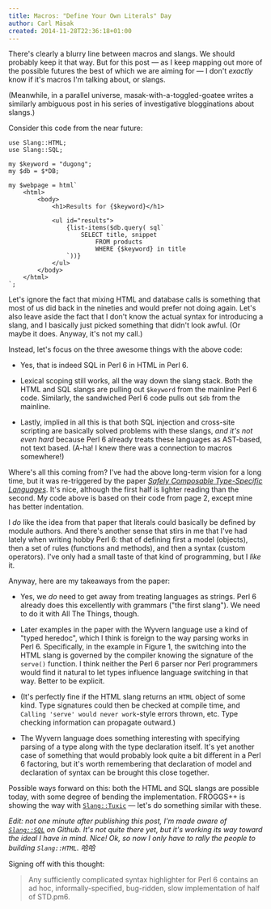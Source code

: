 ```yaml
---
title: Macros: "Define Your Own Literals" Day
author: Carl Mäsak
created: 2014-11-28T22:36:18+01:00
---
```

There's clearly a blurry line between macros and slangs. We should probably
keep it that way. But for this post &mdash; as I keep mapping out more of the
possible futures the best of which we are aiming for &mdash; I don't *exactly*
know if it's macros I'm talking about, or slangs.

(Meanwhile, in a parallel universe, masak-with-a-toggled-goatee writes a
similarly ambiguous post in his series of investigative blogginations about
slangs.)

Consider this code from the near future:

    use Slang::HTML;
    use Slang::SQL;

    my $keyword = "dugong";
    my $db = $*DB;

    my $webpage = html`
        <html>
            <body>
                <h1>Results for {$keyword}</h1>

                <ul id="results">
                    {list-items($db.query( sql`
                        SELECT title, snippet
                            FROM products
                            WHERE {$keyword} in title
                    `))}
                </ul>
            </body>
        </html>
    `;

Let's ignore the fact that mixing HTML and database calls is something that
most of us did back in the nineties and would prefer not doing again. Let's
also leave aside the fact that I don't know the actual syntax for introducing a
slang, and I basically just picked something that didn't look awful. (Or maybe
it does. Anyway, it's not my call.)

Instead, let's focus on the three awesome things with the above code:

* Yes, that is indeed SQL in Perl 6 in HTML in Perl 6.

* Lexical scoping still works, all the way down the slang stack. Both the HTML
  and SQL slangs are pulling out `$keyword` from the mainline Perl 6 code.
  Similarly, the sandwiched Perl 6 code pulls out `$db` from the mainline.

* Lastly, implied in all this is that both SQL injection and cross-site
  scripting are basically solved problems with these slangs, *and it's not even
  hard* because Perl 6 already treats these languages as AST-based, not
  text based. (A-ha! I knew there was a connection to macros somewhere!)

Where's all this coming from? I've had the above long-term vision for a long time,
but it was re-triggered by the paper [*Safely Composable Type-Specific
Languages*](http://www.cs.cmu.edu/~aldrich/papers/ecoop14-tsls.pdf). It's nice,
although the first half is lighter reading than the second. My code above is
based on their code from page 2, except mine has better indentation.

I *do* like the idea from that paper that literals could basically be defined
by module authors. And there's another sense that stirs in me that I've had lately
when writing hobby Perl 6: that of defining first a model (objects), then a set
of rules (functions and methods), and then a syntax (custom operators). I've
only had a small taste of that kind of programming, but I *like* it.

Anyway, here are my takeaways from the paper:

* Yes, we *do* need to get away from treating languages as strings. Perl 6 already
  does this excellently with grammars ("the first slang"). We need to do it with
  All The Things, though.

* Later examples in the paper with the Wyvern language use a kind of "typed
  heredoc", which I think is foreign to the way parsing works in Perl 6.
  Specifically, in the example in Figure 1, the switching into the HTML slang
  is governed by the compiler knowing the signature of the `serve()` function.
  I think neither the Perl 6 parser nor Perl programmers would find it natural
  to let types influence language switching in that way. Better to be
  explicit.

* (It's perfectly fine if the HTML slang returns an `HTML` object of some kind.
  Type signatures could then be checked at compile time, and `Calling 'serve'
  would never work`-style errors thrown, etc. Type checking information can
  propagate outward.)

* The Wyvern language does something interesting with specifying parsing of a
  type along with the type declaration itself. It's yet another case of
  something that would probably look quite a bit different in a Perl 6
  factoring, but it's worth remembering that declaration of model and
  declaration of syntax can be brought this close together.

Possible ways forward on this: both the HTML and SQL slangs are possible today,
with some degree of bending the implementation. FROGGS++ is showing the way
with [`Slang::Tuxic`](https://github.com/FROGGS/p6-Slang-Tuxic) &mdash; let's
do something similar with these.

*Edit: not one minute after publishing this post, I'm made aware of
[`Slang::SQL`](https://github.com/tony-o/perl6-slang-sql) on Github. It's not
quite there yet, but it's working its way toward the ideal I have in mind.
Nice! Ok, so now I only have to rally the people to building `Slang::HTML`.
哈哈*

Signing off with this thought:

> Any sufficiently complicated syntax highlighter for Perl 6 contains an ad hoc,
> informally-specified, bug-ridden, slow implementation of half of STD.pm6.
